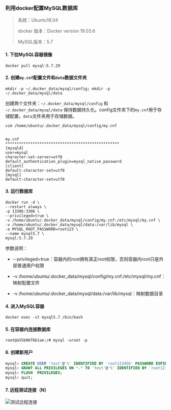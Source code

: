 ### 利用docker配置MySQL数据库

>
>
>系统：Ubuntu18.04
>
>docker 版本：Docker version 19.03.6
>
>MySQL版本：5.7

#### 1. 下拉MySQL容器镜像

```shell
docker pull mysql:5.7.29
```

#### 2. 创建`my.cnf`配置文件和`data`数据文件夹

```shell
mkdir -p ~/.docker_data/mysql/config; mkdir -p ~/.docker_data/mysql/data
```

创建两个文件夹：`~/.docker_data/mysql/config` 和 `~/.docker_data/mysql/data` 保持数据持久化。config文件夹下的`my.cnf`用于存储配置，`data`文件夹用于存储数据。

```shell
vim /home/ubuntu/.docker_data/mysql/config/my.cnf


my.cnf
**************************************************
[mysqld]
user=mysql
character-set-server=utf8
default_authentication_plugin=mysql_native_password
[client]
default-character-set=utf8
[mysql]
default-character-set=utf8
```

#### 3. 运行数据库

```shell
docker run -d \
--restart always \
-p 13306:3306 \
--privileged=true \
-v /home/ubuntu/.docker_data/mysql/config/my.cnf:/etc/mysql/my.cnf \
-v /home/ubuntu/.docker_data/mysql/data:/var/lib/mysql \
-e MYSQL_ROOT_PASSWORD=root123 \
--name mysql5.7 \
mysql:5.7.29
```

参数说明：

* --privileged=true：容器内的root拥有真正root权限，否则容器内root只是外部普通用户权限

* -v /home/ubuntu/.docker_data/mysql/config/my.cnf:/etc/mysql/my.cnf：映射配置文件

* -v /home/ubuntu/.docker_data/mysql/data:/var/lib/mysql：映射数据目录

#### 4. 进入MySQL容器

```shell
docker exec -it mysql5.7 /bin/bash
```

#### 5. 在容器内连接数据库

```shell
root@a55b06f6b1ae:/# mysql -uroot -p
```

#### 6. 创建新用户

```sql
mysql> CREATE USER 'test'@'%' IDENTIFIED BY 'root123456' PASSWORD EXPIRE NEVER;
mysql> GRANT ALL PRIVILEGES ON *.* TO 'test'@'%' IDENTIFIED BY 'root123456' WITH GRANT OPTION;
mysql> FLUSH  PRIVILEGES;
mysql> quit;
```

#### 7. 远程测试连接（N）

![测试远程连接](https://image.holynlp.com/2020-02-24-141910.png)